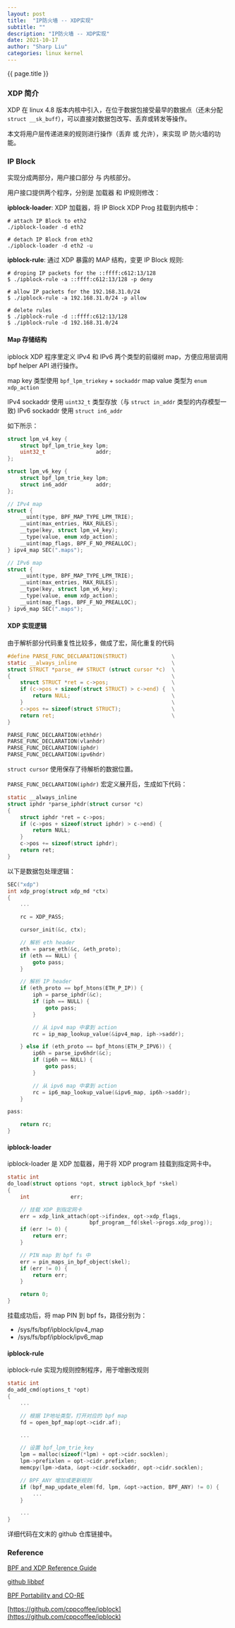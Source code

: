 ```yaml
---
layout: post
title:  "IP防火墙 -- XDP实现"
subtitle: ""
description: "IP防火墙 -- XDP实现"
date: 2021-10-17
author: "Sharp Liu"
categories: linux kernel
---
```


{{ page.title }}

### XDP 简介

XDP 在 linux 4.8 版本内核中引入，在位于数据包接受最早的数据点（还未分配 `struct __sk_buff`），可以直接对数据包改写、丢弃或转发等操作。

本文将用户层传递进来的规则进行操作（丢弃 或 允许），来实现 IP 防火墙的功能。

### IP Block

实现分成两部分，用户接口部分 与 内核部分。

用户接口提供两个程序，分别是 加载器 和 IP规则修改：

**ipblock-loader**: XDP 加载器，将 IP Block XDP Prog 挂载到内核中：

```shell
# attach IP Block to eth2
./ipblock-loader -d eth2

# detach IP Block from eth2
./ipblock-loader -d eth2 -u
```

**ipblock-rule**: 通过 XDP 暴露的 MAP 结构，变更 IP Block 规则:

```shell
# droping IP packets for the ::ffff:c612:13/128
$ ./ipblock-rule -a ::ffff:c612:13/128 -p deny

# allow IP packets for the 192.168.31.0/24
$ ./ipblock-rule -a 192.168.31.0/24 -p allow

# delete rules
$ ./ipblock-rule -d ::ffff:c612:13/128
$ ./ipblock-rule -d 192.168.31.0/24
```

#### Map 存储结构

ipblock XDP 程序里定义 IPv4 和 IPv6 两个类型的前缀树 map，方便应用层调用 bpf helper API 进行操作。

map key 类型使用 `bpf_lpm_triekey` + `sockaddr`
map value 类型为 `enum xdp_action`

IPv4 sockaddr 使用 `uint32_t` 类型存放（与 `struct in_addr` 类型的内存模型一致)
IPv6 sockaddr 使用 `struct in6_addr`

如下所示：

```c
struct lpm_v4_key {
    struct bpf_lpm_trie_key lpm;
    uint32_t                addr;
};

struct lpm_v6_key {
    struct bpf_lpm_trie_key lpm;
    struct in6_addr         addr;
};

// IPv4 map
struct {
    __uint(type, BPF_MAP_TYPE_LPM_TRIE);
    __uint(max_entries, MAX_RULES);
    __type(key, struct lpm_v4_key);
    __type(value, enum xdp_action);
    __uint(map_flags, BPF_F_NO_PREALLOC);
} ipv4_map SEC(".maps");

// IPv6 map
struct {
    __uint(type, BPF_MAP_TYPE_LPM_TRIE);
    __uint(max_entries, MAX_RULES);
    __type(key, struct lpm_v6_key);
    __type(value, enum xdp_action);
    __uint(map_flags, BPF_F_NO_PREALLOC);
} ipv6_map SEC(".maps");
```


#### XDP 实现逻辑

由于解析部分代码重复性比较多，做成了宏，简化重复的代码

```c
#define PARSE_FUNC_DECLARATION(STRUCT)              \
static __always_inline                              \
struct STRUCT *parse_ ## STRUCT (struct cursor *c)  \
{                                                   \
    struct STRUCT *ret = c->pos;                    \
    if (c->pos + sizeof(struct STRUCT) > c->end) {  \
        return NULL;                                \
    }                                               \
    c->pos += sizeof(struct STRUCT);                \
    return ret;                                     \
}

PARSE_FUNC_DECLARATION(ethhdr)
PARSE_FUNC_DECLARATION(vlanhdr)
PARSE_FUNC_DECLARATION(iphdr)
PARSE_FUNC_DECLARATION(ipv6hdr)
```

`struct cursor` 使用保存了待解析的数据位置。

`PARSE_FUNC_DECLARATION(iphdr)` 宏定义展开后，生成如下代码：

```c
static __always_inline
struct iphdr *parse_iphdr(struct cursor *c)
{
    struct iphdr *ret = c->pos;
    if (c->pos + sizeof(struct iphdr) > c->end) {
        return NULL;
    }
    c->pos += sizeof(struct iphdr);
    return ret;
}
```

以下是数据包处理逻辑：

```c
SEC("xdp")
int xdp_prog(struct xdp_md *ctx)
{
    ...

    rc = XDP_PASS;

    cursor_init(&c, ctx);

    // 解析 eth header
    eth = parse_eth(&c, &eth_proto);
    if (eth == NULL) {
        goto pass;
    }

    // 解析 IP header
    if (eth_proto == bpf_htons(ETH_P_IP)) {
        iph = parse_iphdr(&c);
        if (iph == NULL) {
            goto pass;
        }

        // 从 ipv4 map 中拿到 action
        rc = ip_map_lookup_value(&ipv4_map, iph->saddr);

    } else if (eth_proto == bpf_htons(ETH_P_IPV6)) {
        ip6h = parse_ipv6hdr(&c);
        if (ip6h == NULL) {
            goto pass;
        }

        // 从 ipv6 map 中拿到 action
        rc = ip6_map_lookup_value(&ipv6_map, ip6h->saddr);
    }

pass:

    return rc;
}
```

#### ipblock-loader

ipblock-loader 是 XDP 加载器，用于将 XDP program 挂载到指定网卡中。

```c
static int
do_load(struct options *opt, struct ipblock_bpf *skel)
{
    int             err;

    // 挂载 XDP 到指定网卡
    err = xdp_link_attach(opt->ifindex, opt->xdp_flags,
                          bpf_program__fd(skel->progs.xdp_prog));
    if (err != 0) {
        return err;
    }

    // PIN map 到 bpf fs 中
    err = pin_maps_in_bpf_object(skel);
    if (err != 0) {
        return err;
    }

    return 0;
}
```

挂载成功后，将 map PIN 到 bpf fs，路径分别为：

- /sys/fs/bpf/ipblock/ipv4_map
- /sys/fs/bpf/ipblock/ipv6_map


#### ipblock-rule

ipblock-rule 实现为规则控制程序，用于增删改规则

```c
static int
do_add_cmd(options_t *opt)
{
    ...

    // 根据 IP地址类型，打开对应的 bpf map
    fd = open_bpf_map(opt->cidr.af);

    ...

    // 设置 bpf_lpm_trie_key
    lpm = malloc(sizeof(*lpm) + opt->cidr.socklen);
    lpm->prefixlen = opt->cidr.prefixlen;
    memcpy(lpm->data, &opt->cidr.sockaddr, opt->cidr.socklen);

    // BPF_ANY 增加或更新规则
    if (bpf_map_update_elem(fd, lpm, &opt->action, BPF_ANY) != 0) {
        ...
    }

    ...
}
```

详细代码在文末的 github 仓库链接中。


### Reference

[BPF and XDP Reference Guide](https://docs.cilium.io/en/v1.10/bpf/)

[github libbpf](https://github.com/libbpf/libbpf)

[BPF Portability and CO-RE](https://facebookmicrosites.github.io/bpf/blog/2020/02/19/bpf-portability-and-co-re.html)

[https://github.com/cppcoffee/ipblock](https://github.com/cppcoffee/ipblock)

